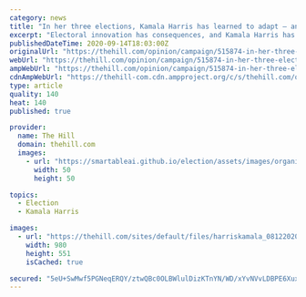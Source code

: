 ```yaml
---
category: news
title: "In her three elections, Kamala Harris has learned to adapt — and win"
excerpt: "Electoral innovation has consequences, and Kamala Harris has adapted three times to different ways of winning elections."
publishedDateTime: 2020-09-14T18:03:00Z
originalUrl: "https://thehill.com/opinion/campaign/515874-in-her-three-elections-kamala-harris-has-learned-to-adapt-and-win"
webUrl: "https://thehill.com/opinion/campaign/515874-in-her-three-elections-kamala-harris-has-learned-to-adapt-and-win"
ampWebUrl: "https://thehill.com/opinion/campaign/515874-in-her-three-elections-kamala-harris-has-learned-to-adapt-and-win?amp"
cdnAmpWebUrl: "https://thehill-com.cdn.ampproject.org/c/s/thehill.com/opinion/campaign/515874-in-her-three-elections-kamala-harris-has-learned-to-adapt-and-win?amp"
type: article
quality: 140
heat: 140
published: true

provider:
  name: The Hill
  domain: thehill.com
  images:
    - url: "https://smartableai.github.io/election/assets/images/organizations/thehill.com-50x50.jpg"
      width: 50
      height: 50

topics:
  - Election
  - Kamala Harris

images:
  - url: "https://thehill.com/sites/default/files/harriskamala_08122020_1.jpg"
    width: 980
    height: 551
    isCached: true

secured: "5eU+SwMwf5PGNeqERQY/ztwQBc0OLBWlulDizKTnYN/WD/xYvNVvLDBPE6XuxnnrCHzU/IZT/ug1CzmyvP+3NrJeoabKQsSQyOXmAO0F/cxU82AX+eOod8iXdYQFeUiti9+TY7lmT6JjKvf91XkXHVK498CyN7z5XnDm3NzCXpy4AYZTQXk4sQEQzqf7a3/KdwGux0EyaB7qZACQTPCFHHVPean26AhcolHKIFVfAj9280vt5YIZ9O8kiNdsXn3+BxkG1UTU/AMGWg995Fpd9LH3GsDuFRnkyg/HYS+E+7hgpqrIFmcOTjQTFnA4MOyLvsJsSzUdY+SAzr3fRvyQY8x1XSFPPs7CJIaTgrkIcSs=;UHQFoDDkm3ZNxWn9B7WDJA=="
---
```


